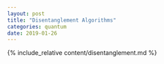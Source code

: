 ```yaml
---
layout: post
title: "Disentanglement Algorithms"
categories: quantum
date: 2019-01-26 
---
```


{% include_relative content/disentanglement.md %}
